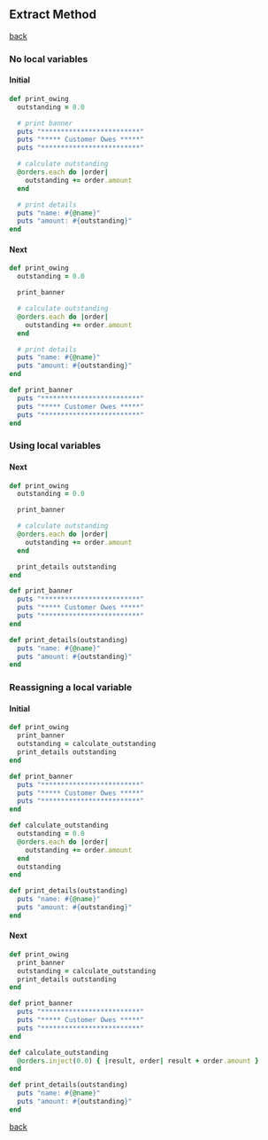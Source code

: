 ## Extract Method
[back](https://github.com/manelromero/refactoring/blob/master/README.md)
### No local variables
#### Initial
```ruby
def print_owing
  outstanding = 0.0

  # print banner
  puts "*************************"
  puts "***** Customer Owes *****"
  puts "*************************"

  # calculate outstanding
  @orders.each do |order|
    outstanding += order.amount
  end

  # print details
  puts "name: #{@name}"
  puts "amount: #{outstanding}"
end
```
#### Next
```ruby
def print_owing
  outstanding = 0.0

  print_banner

  # calculate outstanding
  @orders.each do |order|
    outstanding += order.amount
  end

  # print details
  puts "name: #{@name}"
  puts "amount: #{outstanding}"
end

def print_banner
  puts "*************************"
  puts "***** Customer Owes *****"
  puts "*************************"
end
```
### Using local variables
#### Next
```ruby
def print_owing
  outstanding = 0.0

  print_banner

  # calculate outstanding
  @orders.each do |order|
    outstanding += order.amount
  end

  print_details outstanding
end

def print_banner
  puts "*************************"
  puts "***** Customer Owes *****"
  puts "*************************"
end

def print_details(outstanding)
  puts "name: #{@name}"
  puts "amount: #{outstanding}"
end
```
### Reassigning a local variable
#### Initial
```ruby
def print_owing
  print_banner
  outstanding = calculate_outstanding
  print_details outstanding
end

def print_banner
  puts "*************************"
  puts "***** Customer Owes *****"
  puts "*************************"
end

def calculate_outstanding
  outstanding = 0.0
  @orders.each do |order|
    outstanding += order.amount
  end
  outstanding
end

def print_details(outstanding)
  puts "name: #{@name}"
  puts "amount: #{outstanding}"
end
```
#### Next
```ruby
def print_owing
  print_banner
  outstanding = calculate_outstanding
  print_details outstanding
end

def print_banner
  puts "*************************"
  puts "***** Customer Owes *****"
  puts "*************************"
end

def calculate_outstanding
  @orders.inject(0.0) { |result, order| result + order.amount }
end

def print_details(outstanding)
  puts "name: #{@name}"
  puts "amount: #{outstanding}"
end
```
[back](https://github.com/manelromero/refactoring/blob/master/README.md)
